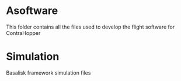 # Asoftware
This folder contains all the files used to develop the flight software for ContraHopper

# Simulation
Basalisk framework simulation files
